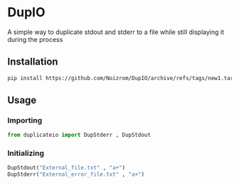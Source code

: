 # DupIO
A simple way to duplicate stdout and stderr to a file while still displaying it during the process

## Installation
```bash
pip install https://github.com/Noizrom/DupIO/archive/refs/tags/new1.tar.gz
```

## Usage
### Importing
```python
from duplicateio import DupStderr , DupStdout
```
### Initializing
```python
DupStdout("External_file.txt" , "a+")
DupStderr("External_error_file.txt" , "a+")
```

